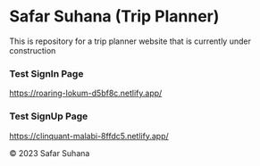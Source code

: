 # Safar Suhana (Trip Planner)
This is repository for a trip planner website that is currently under construction


### Test SignIn Page 
https://roaring-lokum-d5bf8c.netlify.app/

### Test SignUp Page 
https://clinquant-malabi-8ffdc5.netlify.app/

 
©️ 2023 Safar Suhana
